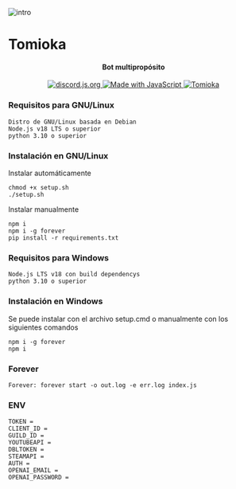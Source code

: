![intro](https://cdn.discordapp.com/attachments/671170382010515466/775459377347035166/tomiokapng.png)
# Tomioka
<h4 align="center">Bot multipropósito</h4>
<p align="center">
  <a href="https://discord.js.org">
      <img src="https://img.shields.io/badge/discord-js-blue.svg" alt="discord.js.org">
  </a>
   <a href="https://nodejs.org">
    <img src="https://forthebadge.com/images/badges/made-with-javascript.svg" alt="Made with JavaScript">
  </a>
  <a href="https://top.gg/bot/531408067993141248">
    <img src="https://top.gg/api/widget/status/531408067993141248.svg" alt="Tomioka" />
</a>
</p>

### Requisitos para GNU/Linux

```
Distro de GNU/Linux basada en Debian
Node.js v18 LTS o superior
python 3.10 o superior
```
### Instalación en GNU/Linux
Instalar automáticamente
```
chmod +x setup.sh
./setup.sh
```
Instalar manualmente
```
npm i
npm i -g forever
pip install -r requirements.txt
```

### Requisitos para Windows
```
Node.js LTS v18 con build dependencys
python 3.10 o superior
```

### Instalación en Windows
Se puede instalar con el archivo setup.cmd o manualmente con los siguientes comandos
```
npm i -g forever
npm i
```

### Forever

```
Forever: forever start -o out.log -e err.log index.js
```

### ENV

```
TOKEN =
CLIENT_ID =
GUILD_ID =
YOUTUBEAPI =
DBLTOKEN =
STEAMAPI =
AUTH =
OPENAI_EMAIL =
OPENAI_PASSWORD =
```
